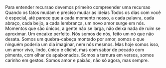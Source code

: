 Para entender recursao devemos primeiro compreender uma recursao
Quando os fatos mudam e preciso mudar as ideias
Todos os dias com você é especial, até parece que a cada momento nosso, a cada palavra, cada abraço, cada beijo, a cada lembrança, um novo amor surge em nós. 
Momentos que são únicos, a gente não se larga, não deixa nada de ruim se aproximar. 
Um encaixe perfeito. 
Nós somos de nós, feito um nó que não desata. 
Somos um quebra-cabeça montado por amor, somos o que ninguém poderia um dia imaginar, nem nós mesmos. 
Mas hoje somos isso, um amor vivo, lindo, único e clichê, mas com sabor de pecado com pimenta, com olhar de apaixonados. 
Somos a ternura em versos, somos carinho em gestos. 
Somos amor e paixão, não só agora, mas sempre.
